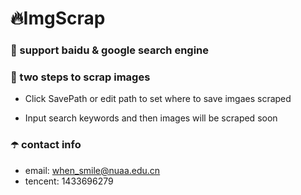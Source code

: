 # 🔥ImgScrap

### 🌻 support baidu & google search engine

### 🌈 two steps to scrap images

* Click SavePath or edit path to set where to save imgaes scraped

* Input search keywords and then images will be scraped soon

###  ☂️ contact info

* email: when_smile@nuaa.edu.cn
* tencent: 1433696279